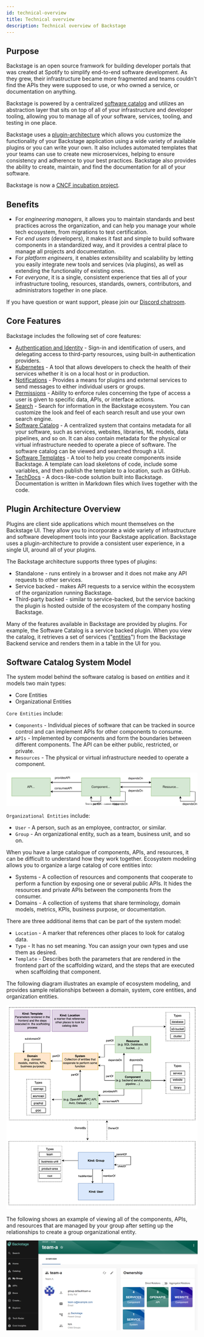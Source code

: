 ```yaml
---
id: technical-overview
title: Technical overview
description: Technical overview of Backstage
---
```


## Purpose

Backstage is an open source framwork for building developer portals that was created at Spotify to simplify end-to-end software development. As they grew, their infrastructure became more fragmented and teams couldn't find the APIs they were supposed to use, or who owned a service, or documentation on anything.

Backstage is powered by a centralized [software catalog](#software-catalog-system-model) and utilizes an abstraction layer that sits on top of all of your infrastructure and developer tooling, allowing you to manage all of your software, services, tooling, and testing in one place.

Backstage uses a [plugin-architecture](#plugin-architecture-overview) which allows you customize the functionality of your Backstage application using a wide variety of available plugins or you can write your own. It also includes automated templates that your teams can use to create new microservices, helping to ensure consistency and adherence to your best practices. Backstage also provides the ability to create, maintain, and find the documentation for all of your software.

Backstage is now a [CNCF incubation project](https://backstage.io/blog/2022/03/16/backstage-turns-two#out-of-the-sandbox-and-into-incubation).

## Benefits

- For _engineering managers_, it allows you to maintain standards and best practices across the organization, and can help you manage your whole tech ecosystem, from migrations to test certification.
- For _end users_ (developers), it makes it fast and simple to build software components in a standardized way, and it provides a central place to manage all projects and documentation.
- For _platform engineers_, it enables extensibility and scalability by letting you easily integrate new tools and services (via plugins), as well as extending the functionality of existing ones.
- For _everyone_, it is a single, consistent experience that ties all of your infrastructure tooling, resources, standards, owners, contributors, and administrators together in one place.

If you have question or want support, please join our [Discord chatroom](https://discord.gg/backstage-687207715902193673).

## Core Features

Backstage includes the following set of core features:

- [Authentication and Identity](../auth/index.md) - Sign-in and identification of users, and delegating access to third-party resources, using built-in authentication providers.
- [Kubernetes](../features/kubernetes/index.md) - A tool that allows developers to check the health of their services whether it is on a local host or in production.
- [Notifications](../notifications/index.md) - Provides a means for plugins and external services to send messages to either individual users or groups.
- [Permissions](../permissions/overview.md) - Ability to enforce rules concerning the type of access a user is given to specific data, APIs, or interface actions.
- [Search](https://backstage.io/docs/features/search/) - Search for information in the Backstage ecosystem. You can customize the look and feel of each search result and use your own search engine.
- [Software Catalog](../features/software-catalog/index.md) - A centralized system that contains metadata for all your software, such as services, websites, libraries, ML models, data pipelines, and so on. It can also contain metadata for the physical or virtual infrastructure needed to operate a piece of software. The software catalog can be viewed and searched through a UI.
- [Software Templates](../features/software-templates/index.md) - A tool to help you create components inside Backstage. A template can load skeletons of code, include some variables, and then publish the template to a location, such as GitHub.
- [TechDocs](https://backstage.io/docs/features/techdocs/) - A docs-like-code solution built into Backstage. Documentation is written in Markdown files which lives together with the code.

## Plugin Architecture Overview

Plugins are client side applications which mount themselves on the Backstage UI. They allow you to incorporate a wide variety of infrastructure and software development tools into your Backstage application. Backstage uses a plugin-architecture to provide a consistent user experience, in a single UI, around all of your plugins.

The Backstage architecture supports three types of plugins:

- Standalone - runs entirely in a browser and it does not make any API requests to other services.
- Service backed - makes API requests to a service within the ecosystem of the organization running Backstage.
- Third-party backed - similar to service-backed, but the service backing the plugin is hosted outside of the ecosystem of the company hosting Backstage.

Many of the features available in Backstage are provided by plugins. For example, the Software Catalog is a service backed plugin. When you view the catalog, it retrieves a set of services ("[entities](../references/glossary.md#entity)") from the Backstage Backend service and renders them in a table in the UI for you.

## Software Catalog System Model

The system model behind the software catalog is based on _entities_ and it models two main types:

- Core Entities
- Organizational Entities

`Core Entities` include:

- `Components` - Individual pieces of software that can be tracked in source control and can implement APIs for other components to consume.
- `APIs` - Implemented by components and form the boundaries between different components. The API can be either public, restricted, or private.
- `Resources` - The physical or virtual infrastructure needed to operate a component.

![core entity relationships in the software model](../assets/software-catalog/software-model-core-entities.drawio.svg)

`Organizational Entities` include:

- `User` - A person, such as an employee, contractor, or similar.
- `Group` - An organizational entity, such as a team, business unit, and so on.

When you have a large catalogue of components, APIs, and resources, it can be difficult to understand how they work together. Ecosystem modeling allows you to organize a large catalog of core entities into:

- Systems - A collection of resources and components that cooperate to perform a function by exposing one or several public APIs. It hides the resources and private APIs between the components from the consumer.
- Domains - A collection of systems that share terminology, domain models, metrics, KPIs, business purpose, or documentation.

There are three additional items that can be part of the system model:

- `Location` - A marker that references other places to look for catalog data.
- `Type` - It has no set meaning. You can assign your own types and use them as desired.
- `Template` - Describes both the parameters that are rendered in the frontend part of the scaffolding wizard, and the steps that are executed when scaffolding that component.

The following diagram illustrates an example of ecosystem modeling, and provides sample relationships between a domain, system, core entities, and organization entities.

![ecosystem modeling example](../assets/software-catalog/software-model-entities.drawio.svg)

The following shows an example of viewing all of the components, APIs, and resources that are managed by your group after setting up the relationships to create a group organizational entity.

![sample ui showing group ownership](../assets/technical-overview/backstage-ui-group-ownership.png)
